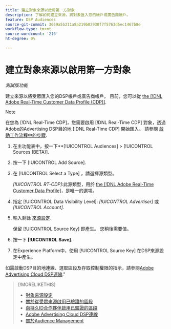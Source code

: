 ```yaml
---
title: 建立對象來源以啟用第一方對象
description: 了解如何建立來源，將對象匯入您的帳戶或廣告商帳戶。
feature: DSP Audiences
source-git-commit: 3059a5b211a8a219b02930f7f5763d5ec1467b8e
workflow-type: tm+mt
source-wordcount: '216'
ht-degree: 0%

---
```


# 建立對象來源以啟用第一方對象

*測試版功能*

<!-- Will this remain for admin users/Adobe account teams only? -->

建立來源以將受眾匯入您的DSP帳戶或廣告商帳戶。 目前，您可以從 [the [!DNL Adobe Real-Time Customer Data Profile (CDP)]](https://experienceleague.adobe.com/docs/experience-platform/rtcdp/overview.html).

>[!NOTE]
>
>在您為 [!DNL Real-Time CDP]，您需要啟用 [!DNL Real-Time CDP] 對象，透過Adobe的Advertising DSP目的地 [!DNL Real-Time CDP] 開始匯入。 請參閱 [啟動工作流程中的步驟](source-about.md#workflow-sources).

1. 在主功能表中，按一下**[!UICONTROL Audiences] > [!UICONTROL Sources (BETA)].

1. 按一下 [!UICONTROL Add Source].

1. 在 [!UICONTROL Select a Type] ，請選擇源類型。

   *[!UICONTROL RT-CDP]*:此源類型，用於 [the [!DNL Adobe Real-Time Customer Data Profile]](source-about.md)，是唯一的選項。

1. 指定 [!UICONTROL Data Visibility Level]: *[!UICONTROL Advertiser]* 或 *[!UICONTROL Account]*.

1. 輸入剩餘 [來源設定](source-settings.md).

   保留 [!UICONTROL Source Key] 即產生。 您稍後需要值。

1. 按一下 **[!UICONTROL Save]**.

1. 在Experience Platform中，使用 [!UICONTROL Source Key] 在DSP來源設定中產生。

如需啟動DSP目的地連線、選取區段及存取控制權限的指示，請參閱[Adobe Advertising Cloud DSP連線](https://experienceleague.adobe.com/docs/experience-platform/destinations/catalog/advertising/adobe-advertising-cloud-connection.html).&quot;

>[!MORELIKETHIS]
>
>* [對象來源設定](source-settings.md)
>* [關於從受眾來源啟用已驗證的區段](source-about.md)
>* [向持久ID合作夥伴啟用已驗證的區段](source-durable-id.md)<!-- title?-->
>* [Adobe Advertising Cloud DSP連線](https://experienceleague.adobe.com/docs/experience-platform/destinations/catalog/advertising/adobe-advertising-cloud-connection.html)
>* [關於Audience Management](/help/dsp/audiences/audience-about.md)

